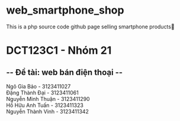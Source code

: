 # web_smartphone_shop
This is a php source code github page selling smartphone products📱
# DCT123C1 - Nhóm 21
-- Đề tài: web bán điện thoại --
---
Ngô Gia Bảo - 3123411027  
Đặng Thành Đại - 3123411061  
Nguyễn Minh Thuận - 3123411290  
Hồ Hữu Anh Tuấn - 3123411323  
Nguyễn Thành Vinh - 3123411342 
